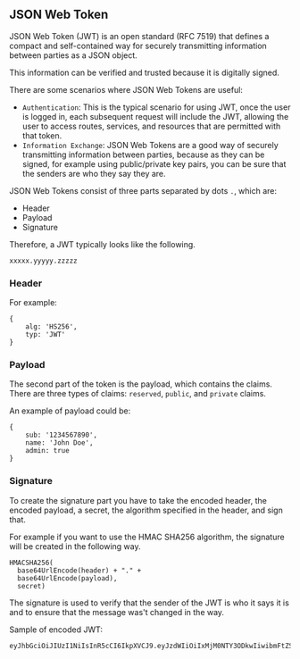 ## JSON Web Token

JSON Web Token (JWT) is an open standard (RFC 7519) that defines a compact and self-contained way for securely transmitting information between parties as a JSON object.

This information can be verified and trusted because it is digitally signed.

There are some scenarios where JSON Web Tokens are useful:

- `Authentication`: This is the typical scenario for using JWT, once the user is logged in, each subsequent request will include the JWT, allowing the user to access routes, services, and resources that are permitted with that token.
- `Information Exchange`: JSON Web Tokens are a good way of securely transmitting information between parties, because as they can be signed, for example using public/private key pairs, you can be sure that the senders are who they say they are.

JSON Web Tokens consist of three parts separated by dots `.`, which are:

- Header
- Payload
- Signature

Therefore, a JWT typically looks like the following.

`xxxxx.yyyyy.zzzzz`

### Header

For example:

```
{
    alg: 'HS256',
    typ: 'JWT'
}
```

### Payload

The second part of the token is the payload, which contains the claims. There are three types of claims: `reserved`, `public`, and `private` claims.

An example of payload could be:

```
{
    sub: '1234567890',
    name: 'John Doe',
    admin: true
}
```

### Signature

To create the signature part you have to take the encoded header, the encoded payload, a secret, the algorithm specified in the header, and sign that.

For example if you want to use the HMAC SHA256 algorithm, the signature will be created in the following way.

```
HMACSHA256(
  base64UrlEncode(header) + "." +
  base64UrlEncode(payload),
  secret)
```

The signature is used to verify that the sender of the JWT is who it says it is and to ensure that the message was't changed in the way.

Sample of encoded JWT:

```
eyJhbGciOiJIUzI1NiIsInR5cCI6IkpXVCJ9.eyJzdWIiOiIxMjM0NTY3ODkwIiwibmFtZSI6IkpvaG4gRG9lIiwiYWRtaW4iOnRydWV9.TJVA95OrM7E2cBab30RMHrHDcEfxjoYZgeFONFh7HgQ
```
